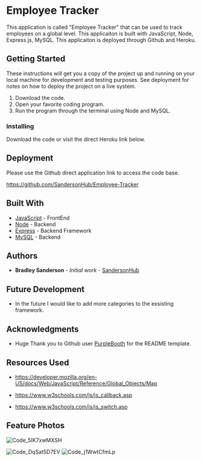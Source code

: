 # Employee Tracker

This application is called "Employee Tracker" that can be used to track employees on a global level. This applicaiton is built with JavaScript, Node, Express.js, MySQL. This applicaiton is deployed through Github and Heroku. 

## Getting Started

These instructions will get you a copy of the project up and running on your local machine for development and testing purposes. See deployment for notes on how to deploy the project on a live system.

1. Download the code.
2. Open your favorite coding program.
3. Run the program through the terminal using Node and MySQL.

### Installing

Download the code or visit the direct Heroku link below.

## Deployment

Please use the Github direct application link to access the code base.

https://github.com/SandersonHub/Employee-Tracker

## Built With

* [JavaScript](https://www.javascript.com/) - FrontEnd
* [Node](https://nodejs.org/en) - Backend
* [Express](https://expressjs.com/) - Backend Framework
* [MySQL](https://www.mysql.com/) - Backend

## Authors

* **Bradley Sanderson** - *Initial work* - [SandersonHub](https://github.com/SandersonHub)

## Future Development

* In the future I would like to add more categories to the exsisting framework.

## Acknowledgments

* Huge Thank you to Github user [PurpleBooth](https://gist.github.com/PurpleBooth/109311bb0361f32d87a2) for the README template.

## Resources Used

* https://developer.mozilla.org/en-US/docs/Web/JavaScript/Reference/Global_Objects/Map

* https://www.w3schools.com/js/js_callback.asp

* https://www.w3schools.com/js/js_switch.asp

## Feature Photos

![Code_5IK7xwMXSH](https://github.com/SandersonHub/Employee-Tracker/assets/128574459/57628713-ff86-4c44-afb5-5777f8a40714)

![Code_DqSat5D7EV](https://github.com/SandersonHub/Employee-Tracker/assets/128574459/7c125c5f-6e80-434c-87a3-e4264e19c335)
![Code_j1WwtCfmLp](https://github.com/SandersonHub/Employee-Tracker/assets/128574459/cc30e671-ebf8-4256-92ec-1c97c9512dca)

